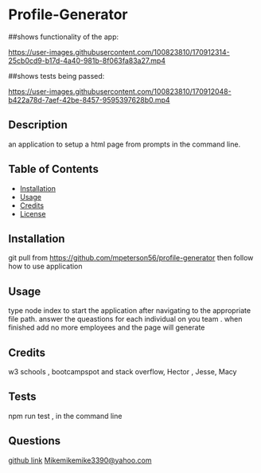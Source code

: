 # Profile-Generator

##shows functionality of the app:

https://user-images.githubusercontent.com/100823810/170912314-25cb0cd9-b17d-4a40-981b-8f063fa83a27.mp4

##shows tests being passed:

https://user-images.githubusercontent.com/100823810/170912048-b422a78d-7aef-42be-8457-9595397628b0.mp4


## Description
an application to setup a html page from prompts in the command line. 

## Table of Contents
- [Installation](#installation)
- [Usage](#usage)
- [Credits](#credits)
- [License](#license)

## Installation
git pull from https://github.com/mpeterson56/profile-generator   then follow how to use application

## Usage
type node index to start the application after navigating to the appropriate file path. answer the queastions for each individual on you team . when finished add no more employees and the page will generate

## Credits
w3 schools , bootcampspot and stack overflow, Hector , Jesse, Macy




## Tests
npm run test , in the command line

## Questions
[github link](Mpeterson56)
Mikemikemike3390@yahoo.com
